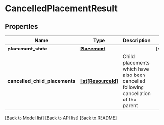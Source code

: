 # CancelledPlacementResult


## Properties
Name | Type | Description | Notes
------------ | ------------- | ------------- | -------------
**placement_state** | [**Placement**](Placement.md) |  | [optional] 
**cancelled_child_placements** | [**list[ResourceId]**](ResourceId.md) | Child placements which have also been cancelled following cancellation of the parent | 

[[Back to Model list]](../README.md#documentation-for-models) [[Back to API list]](../README.md#documentation-for-api-endpoints) [[Back to README]](../README.md)


